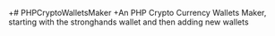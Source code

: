 +# PHPCryptoWalletsMaker
+An PHP Crypto Currency Wallets Maker, starting with the stronghands wallet and then adding new wallets
